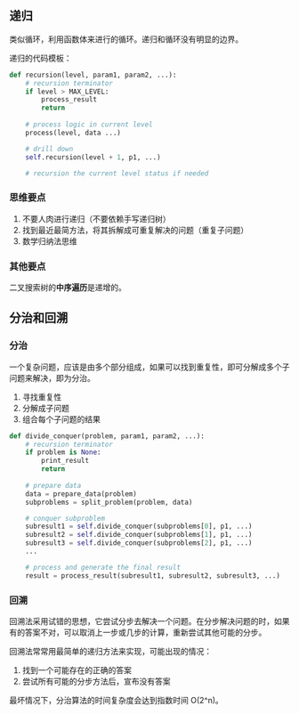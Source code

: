 ## 递归
类似循环，利用函数体来进行的循环。递归和循环没有明显的边界。

递归的代码模板：
```python
def recursion(level, param1, param2, ...):
    # recursion terminator
    if level > MAX_LEVEL:
        process_result
        return
       
    # process logic in current level
    process(level, data ...)

    # drill down
    self.recursion(level + 1, p1, ...)

    # recursion the current level status if needed
```

### 思维要点

1. 不要人肉进行递归（不要依赖手写递归树）
2. 找到最近最简方法，将其拆解成可重复解决的问题（重复子问题）
3. 数学归纳法思维

### 其他要点
二叉搜索树的**中序遍历**是递增的。

## 分治和回溯
### 分治
一个复杂问题，应该是由多个部分组成，如果可以找到重复性，即可分解成多个子问题来解决，即为分治。

1. 寻找重复性
2. 分解成子问题
3. 组合每个子问题的结果

```python
def divide_conquer(problem, param1, param2, ...):
    # recursion terminator
    if problem is None:
        print_result
        return
       
    # prepare data
    data = prepare_data(problem)
    subproblems = split_problem(problem, data)

    # conquer subproblem
    subresult1 = self.divide_conquer(subproblems[0], p1, ...)
    subresult2 = self.divide_conquer(subproblems[1], p1, ...)
    subresult3 = self.divide_conquer(subproblems[2], p1, ...)
    ...

    # process and generate the final result
    result = process_result(subresult1, subresult2, subresult3, ...)
```

### 回溯
回溯法采用试错的思想，它尝试分步去解决一个问题。在分步解决问题的时，如果有的答案不对，可以取消上一步或几步的计算，重新尝试其他可能的分步。

回溯法常常用最简单的递归方法来实现，可能出现的情况：
1. 找到一个可能存在的正确的答案
2. 尝试所有可能的分步方法后，宣布没有答案

最坏情况下，分治算法的时间复杂度会达到指数时间 O(2^n)。
